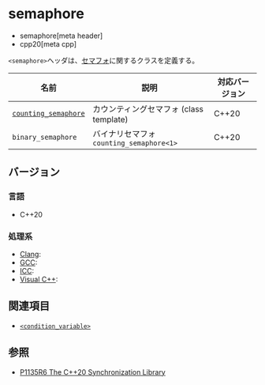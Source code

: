# semaphore
* semaphore[meta header]
* cpp20[meta cpp]

`<semaphore>`ヘッダは、[セマフォ](https://ja.wikipedia.org/wiki/%E3%82%BB%E3%83%9E%E3%83%95%E3%82%A9)に関するクラスを定義する。

| 名前            | 説明           | 対応バージョン |
|-----------------|----------------|-------|
| [`counting_semaphore`](semaphore/counting_semaphore.md) | カウンティングセマフォ (class template) | C++20 |
| `binary_semaphore` | バイナリセマフォ `counting_semaphore<1>` | C++20 |


## バージョン
### 言語
- C++20


### 処理系
- [Clang](/implementation.md#clang):
- [GCC](/implementation.md#gcc):
- [ICC](/implementation.md#icc):
- [Visual C++](/implementation.md#visual_cpp):


## 関連項目
- [`<condition_variable>`](condition_variable.md)


## 参照
- [P1135R6 The C++20 Synchronization Library](http://www.open-std.org/jtc1/sc22/wg21/docs/papers/2019/p1135r6.html)
